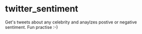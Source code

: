 # twitter_sentiment
Get's tweets about any celebrity and anaylzes postive or negative sentiment. Fun practise :-)
